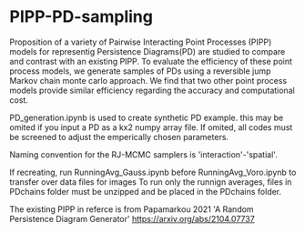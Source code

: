 # PIPP-PD-sampling

Proposition of a variety of Pairwise Interacting Point Processes (PIPP) models for representig Persistence Diagrams(PD) are studied to compare and contrast with an existing PIPP. 
To evaluate the efficiency of these point process models, we generate samples of PDs using a reversible
jump Markov chain monte carlo approach. 
We find that two other point process models provide similar efficiency regarding the accuracy and computational cost.

PD_generation.ipynb is used to create synthetic PD example. this may be omited if you input a PD as a kx2 numpy array file. If omited, all codes must be screened to adjust the emperically chosen parameters.

Naming convention for the RJ-MCMC samplers is 'interaction'-'spatial'.

If recreating, run RunningAvg_Gauss.ipynb before RunningAvg_Voro.ipynb to transfer over data files for images
To run only the runnign averages, files in PDchains folder must be unzipped and be placed in the PDchains folder.

The existing PIPP in referce is from  Papamarkou 2021 'A Random Persistence Diagram Generator' https://arxiv.org/abs/2104.07737
